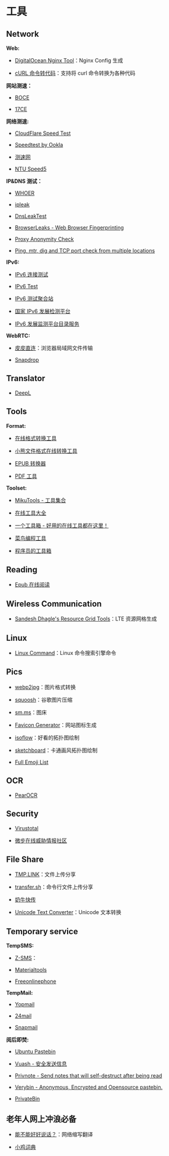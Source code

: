 # 工具


## Network

**Web:**

- [DigitalOcean Nginx Tool](https://www.digitalocean.com/community/tools/nginx)：Nginx Config 生成

- [cURL 命令转代码](https://curl.6cm.co/)：支持将 curl 命令转换为各种代码

**网站测速：**

- [BOCE](https://www.boce.com/)

- [17CE](https://www.17ce.com/)

**网络测速:**

- [CloudFlare Speed Test](https://speed.cloudflare.com/)

- [Speedtest by Ookla](https://www.speedtest.net/)

- [测速网](https://www.speedtest.cn/)

- [NTU Speed5](http://speed5.ntu.edu.tw/speed5/)

**IP&DNS 测试：**

- [WHOER](https://whoer.net/zh)

- [ipleak](https://ipleak.net/)

- [DnsLeakTest](https://dnsleaktest.com/)

- [BrowserLeaks - Web Browser Fingerprinting](https://browserleaks.com/)

- [Proxy Anonymity Check](http://proxydb.net/anon)

- [Ping, mtr, dig and TCP port check from multiple locations](https://ping.pe/)

**IPv6:**

- [IPv6 连接测试](https://test-ipv6.com/)

- [IPv6 Test](https://ipv6-test.com/)

- [IPv6 测试聚合站](https://ipv6.stream/)

- [国家 IPv6 发展检测平台](https://www.china-ipv6.cn/#/index)

- [IPv6 发展监测平台目录服务](https://ipv6c.cngi.edu.cn/mainPage.do)

**WebRTC:**

- [皮皮直连](https://www.ppzhilian.com/)：浏览器局域网文件传输

- [Snapdrop](https://snapdrop.net/)

## Translator

- [DeepL](https://www.deepl.com/translator)

## Tools

**Format:**

- [在线格式转换工具](https://www.alltoall.net/)

- [小熊文件格式在线转换工具](https://www.ofoct.com/zh)

- [EPUB 转换器](https://epub.to/)

- [PDF 工具](https://tools.pdf24.org/zh/)

**Toolset:**

- [MikuTools - 工具集合](https://tools.miku.ac/)

- [在线工具大全](https://jingzhunyun.com/)

- [一个工具箱 - 好用的在线工具都在这里！](http://www.atoolbox.net/)

- [菜鸟编程工具](http://c.runoob.com/)

- [程序员的工具箱](https://tool.lu/)

## Reading

- [Epub 在线阅读](https://reader.techkoala.top/)

## Wireless Communication

- [Sandesh Dhagle's Resource Grid Tools](http://dhagle.in/LTE)：LTE 资源网格生成

## Linux

- [Linux Command](https://ningyu1.github.io/linux-command/)：Linux 命令搜索引擎命令

## Pics

- [webp2jpg](https://renzhezhilu.github.io/webp2jpg-online/)：图片格式转换

- [squoosh](https://squoosh.app/)：谷歌图片压缩

- [sm.ms](https://sm.ms/)：图床

- [Favicon Generator](https://realfavicongenerator.net/)：网站图标生成

- [isoflow](https://isoflow.io/)：好看的拓扑图绘制

- [sketchboard](https://sketchboard.me)：卡通画风拓扑图绘制

- [Full Emoji List](http://www.unicode.org/emoji/charts/full-emoji-list.html)

## OCR

- [PearOCR](https://pearocr.com/)

## Security

- [Virustotal](https://www.virustotal.com/gui/home/upload)

- [微步在线威胁情报社区](https://x.threatbook.cn/)

## File Share

- [TMP.LINK](https://app.tmp.link/)：文件上传分享

- [transfer.sh](https://transfer.sh/)：命令行文件上传分享

- [奶牛快传](https://cowtransfer.com/)

- [Unicode Text Converter](http://qaz.wtf/u/convert.cgi)：Unicode 文本转换

## Temporary service

**TempSMS:**

- [Z-SMS](http://www.z-sms.com/)：

- [Materialtools](https://www.materialtools.com/?page=1)

- [Freeonlinephone](https://www.freeonlinephone.org/)

**TempMail:**

- [Yopmail](http://www.yopmail.com/zh/)

- [24mail](http://24mail.chacuo.net/)

- [Snapmail](https://www.snapmail.cc)

**阅后即焚:**

- [Ubuntu Pastebin](https://paste.ubuntu.com/)

- [Vuash - 安全发送信息](http://www.vua.sh/)

- [Privnote - Send notes that will self-destruct after being read](https://privnote.com)

- [Verybin - Anonymous, Encrypted and Opensource pastebin.](https://www.verybin.com/)

- [PrivateBin](https://paste.itefix.net/)

## 老年人网上冲浪必备

- [能不能好好说话？](https://lab.magiconch.com/nbnhhsh/)：网络缩写翻译

- [小鸡词典](https://jikipedia.com/)


